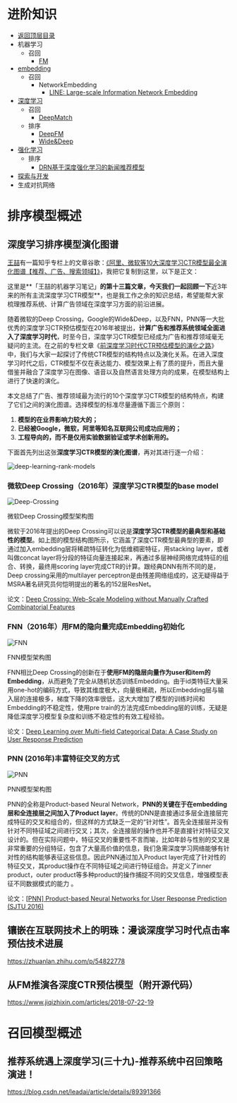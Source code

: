 # 进阶知识

* [返回顶层目录](../../SUMMARY.md)
* 机器学习
  * 召回
    * [FM](machine-learning/FM.md)
* [embedding](embedding/embedding.md)
  * 召回
    * NetworkEmbedding
      * [LINE: Large-scale Information Network Embedding](embedding/network-embedding/LINE-Large-scale-Information-Network-Embedding.md)
* [深度学习](deep-learning/deep-learning.md)
  * 召回
    * [DeepMatch](deep-learning/DeepMatch.md)
  * 排序
    * [DeepFM](deep-learning/DeepFM.md)
    * [Wide&Deep](deep-learning/wide-and-deep.md)
* [强化学习](reinforcement-learning/reinforcement-learning.md)
  * 排序
    * [DRN基于深度强化学习的新闻推荐模型](reinforcement-learning/DRN-A-Deep-Reinforcement-Learning-Framework-for-News-Recommendation.md)
* [探索与开发](#探索与开发)
* 生成对抗网络

# 排序模型概述

## 深度学习排序模型演化图谱

[王喆](https://www.zhihu.com/people/wang-zhe-58/activities)有一篇知乎专栏上的文章谷歌：[《阿里、微软等10大深度学习CTR模型最全演化图谱【推荐、广告、搜索领域】》](https://zhuanlan.zhihu.com/p/63186101)，我把它复制到这里，以下是正文：

这里是**「王喆的机器学习笔记」**的第十三篇文章，今天我们一起回顾一下**近3年来的所有主流深度学习CTR模型**，也是我工作之余的知识总结，希望能帮大家梳理推荐系统、计算广告领域在深度学习方面的前沿进展。

随着微软的Deep Crossing，Google的Wide&Deep，以及FNN，PNN等一大批优秀的深度学习CTR预估模型在2016年被提出，**计算广告和推荐系统领域全面进入了深度学习时代**，时至今日，深度学习CTR模型已经成为广告和推荐领域毫无疑问的主流。在之前的专栏文章《[前深度学习时代CTR预估模型的演化之路](https://zhuanlan.zhihu.com/p/61154299)》中，我们与大家一起探讨了传统CTR模型的结构特点以及演化关系。在进入深度学习时代之后，CTR模型不仅在表达能力、模型效果上有了质的提升，而且大量借鉴并融合了深度学习在图像、语音以及自然语言处理方向的成果，在模型结构上进行了快速的演化。

本文总结了广告、推荐领域最为流行的10个深度学习CTR模型的结构特点，构建了它们之间的演化图谱。选择模型的标准尽量遵循下面三个原则：

1. **模型的在业界影响力较大的；**
2. **已经被Google，微软，阿里等知名互联网公司成功应用的；**
3. **工程导向的，而不是仅用实验数据验证或学术创新用的。**

下面首先列出这张**深度学习CTR模型的演化图谱**，再对其进行逐一介绍：

![deep-learning-rank-models](pic/deep-learning-rank-models.jpg)

### 微软Deep Crossing（2016年）深度学习CTR模型的base model

![Deep-Crossing](pic/Deep-Crossing.jpg)

微软Deep Crossing模型架构图

微软于2016年提出的Deep Crossing可以说是**深度学习CTR模型的最典型和基础性的模型**。如上图的模型结构图所示，它涵盖了深度CTR模型最典型的要素，即通过加入embedding层将稀疏特征转化为低维稠密特征，用stacking layer，或者叫做concat layer将分段的特征向量连接起来，再通过多层神经网络完成特征的组合、转换，最终用scoring layer完成CTR的计算。跟经典DNN有所不同的是，Deep crossing采用的multilayer perceptron是由残差网络组成的，这无疑得益于MSRA著名研究员何恺明提出的著名的152层ResNet。

论文：[Deep Crossing: Web-Scale Modeling without Manually Crafted Combinatorial Features](https://www.kdd.org/kdd2016/subtopic/view/deep-crossing-web-scale-modeling-without-manually-crafted-combinatorial-fea)

### FNN（2016年）用FM的隐向量完成Embedding初始化

![FNN](pic/FNN.jpg)

FNN模型架构图

FNN相比Deep Crossing的创新在于**使用FM的隐层向量作为user和item的Embedding**，从而避免了完全从随机状态训练Embedding。由于id类特征大量采用one-hot的编码方式，导致其维度极大，向量极稀疏，所以Embedding层与输入层的连接极多，梯度下降的效率很低，这大大增加了模型的训练时间和Embedding的不稳定性，使用pre train的方法完成Embedding层的训练，无疑是降低深度学习模型复杂度和训练不稳定性的有效工程经验。

论文：[Deep Learning over Multi-field Categorical Data: A Case Study on User Response Prediction](https://arxiv.org/pdf/1601.02376.pdf)

### PNN (2016年)丰富特征交叉的方式

![PNN](pic/PNN.jpg)

PNN模型架构图

PNN的全称是Product-based Neural Network，**PNN的关键在于在embedding层和全连接层之间加入了Product layer**。传统的DNN是直接通过多层全连接层完成特征的交叉和组合的，但这样的方式缺乏一定的“针对性”。首先全连接层并没有针对不同特征域之间进行交叉；其次，全连接层的操作也并不是直接针对特征交叉设计的。但在实际问题中，特征交叉的重要性不言而喻，比如年龄与性别的交叉是非常重要的分组特征，包含了大量高价值的信息，我们急需深度学习网络能够有针对性的结构能够表征这些信息。因此PNN通过加入Product layer完成了针对性的特征交叉，其product操作在不同特征域之间进行特征组合。并定义了inner product，outer product等多种product的操作捕捉不同的交叉信息，增强模型表征不同数据模式的能力 。

论文：[[PNN\] Product-based Neural Networks for User Response Prediction (SJTU 2016)](https://link.zhihu.com/?target=https%3A//github.com/wzhe06/Reco-papers/blob/master/Deep%2520Learning%2520Recommender%2520System/%255BPNN%255D%2520Product-based%2520Neural%2520Networks%2520for%2520User%2520Response%2520Prediction%2520%2528SJTU%25202016%2529.pdf)



## 镶嵌在互联网技术上的明珠：漫谈深度学习时代点击率预估技术进展

https://zhuanlan.zhihu.com/p/54822778



## 从FM推演各深度CTR预估模型（附开源代码）

https://www.jiqizhixin.com/articles/2018-07-22-19



# 召回模型概述



## 推荐系统遇上深度学习(三十九)-推荐系统中召回策略演进！

https://blog.csdn.net/leadai/article/details/89391366






